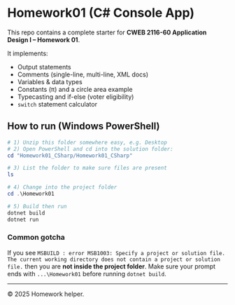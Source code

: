 # Homework01 (C# Console App)

This repo contains a complete starter for **CWEB 2116-60 Application Design I – Homework 01**.

It implements:
- Output statements
- Comments (single-line, multi-line, XML docs)
- Variables & data types
- Constants (π) and a circle area example
- Typecasting and if-else (voter eligibility)
- `switch` statement calculator

## How to run (Windows PowerShell)

```powershell
# 1) Unzip this folder somewhere easy, e.g. Desktop
# 2) Open PowerShell and cd into the solution folder:
cd "Homework01_CSharp/Homework01_CSharp"

# 3) List the folder to make sure files are present
ls

# 4) Change into the project folder
cd .\Homework01

# 5) Build then run
dotnet build
dotnet run
```

### Common gotcha
If you see `MSBUILD : error MSB1003: Specify a project or solution file. The current working directory does not contain a project or solution file.` then you are **not inside the project folder**. Make sure your prompt ends with `...\Homework01` before running `dotnet build`.

---

© 2025 Homework helper.
